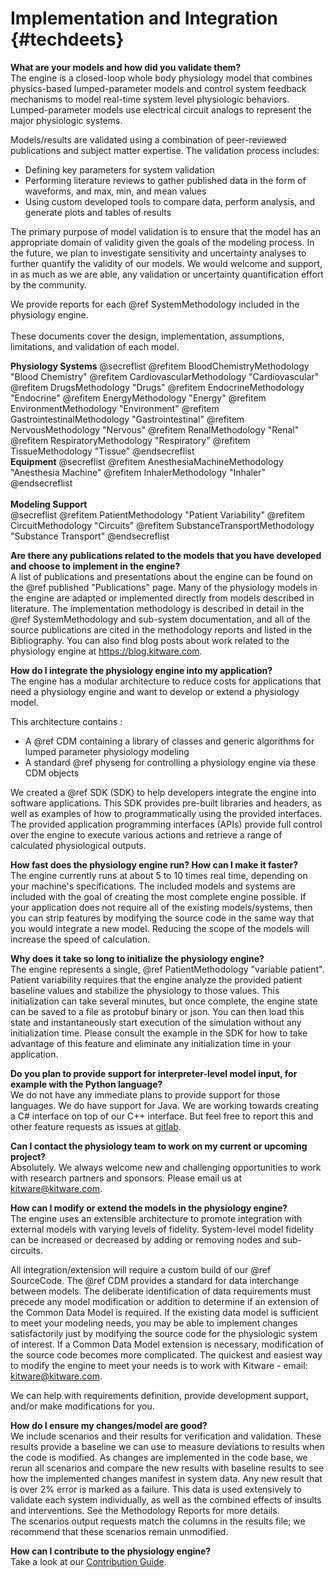 Implementation and Integration {#techdeets}
==============================

<b>What are your models and how did you validate them?</b><br>
The engine is a closed-loop whole body physiology model that combines physics-based lumped-parameter models 
and control system feedback mechanisms to model real-time system level 
physiologic behaviors. Lumped-parameter models use electrical circuit analogs 
to represent the major physiologic systems. 

Models/results are validated using a combination of peer-reviewed publications 
and subject matter expertise. The validation process includes:
- Defining key parameters for system validation
- Performing literature reviews to gather published data in the form of waveforms, and max, min, and mean values
- Using custom developed tools to compare data, perform analysis, and generate plots and tables of results

The primary purpose of model validation is to ensure that the model has an appropriate domain of validity 
given the goals of the modeling process. In the future, we plan to investigate sensitivity and uncertainty analyses to further quantify the validity of our models.
We would welcome and support, in as much as we are able, any validation or uncertainty quantification effort by the community.

We provide reports for each @ref SystemMethodology included in the physiology engine.
<br>  
These documents cover the design, implementation, assumptions, limitations, and validation of each model. 

<b>Physiology Systems</b>
@secreflist
 @refitem BloodChemistryMethodology "Blood Chemistry"
 @refitem CardiovascularMethodology "Cardiovascular"
 @refitem DrugsMethodology "Drugs"
 @refitem EndocrineMethodology "Endocrine"
 @refitem EnergyMethodology "Energy"
 @refitem EnvironmentMethodology "Environment"
 @refitem GastrointestinalMethodology "Gastrointestinal"
 @refitem NervousMethodology "Nervous"
 @refitem RenalMethodology "Renal"
 @refitem RespiratoryMethodology "Respiratory"
 @refitem TissueMethodology "Tissue"
@endsecreflist 
<br><b>Equipment</b>
@secreflist
 @refitem AnesthesiaMachineMethodology "Anesthesia Machine"
 @refitem InhalerMethodology "Inhaler"
@endsecreflist  
<br><b>Modeling Support</b><br>
@secreflist
 @refitem PatientMethodology "Patient Variability"
 @refitem CircuitMethodology "Circuits"
 @refitem SubstanceTransportMethodology "Substance Transport"
@endsecreflist
<br>

<b>Are there any publications related to the models that you have developed and choose to implement in the engine?</b><br>
A list of publications and presentations about the engine can be found on the @ref published "Publications" page. 
Many of the physiology models in the engine are adapted or implemented directly from models described in literature. 
The implementation methodology is described in detail in the @ref SystemMethodology and sub-system documentation, and 
all of the source publications are cited in the methodology reports and listed in the Bibliography. You can also find blog posts about work related to the physiology engine at https://blog.kitware.com.


<b>How do I integrate the physiology engine into my application?</b><br>
The engine has a modular architecture to reduce costs for applications that need a physiology engine and want to develop or extend a physiology model.

This architecture contains :
- A @ref CDM containing a library of classes and generic algorithms for lumped parameter physiology modeling 
- A standard @ref physeng for controlling a physiology engine via these CDM objects

We created a @ref SDK (SDK) to help developers integrate
the engine into software applications. This SDK provides
pre-built libraries and headers, as well as examples of how to programmatically
using the provided interfaces. The provided application programming
interfaces (APIs) provide full control over the engine to execute
various actions and retrieve a range of calculated physiological
outputs.

<b>How fast does the physiology engine run? How can I make it faster?</b><br>
The engine currently runs at about 5 to 10 times real time, depending on your machine's specifications. The included models and systems are included with the goal of creating the most complete engine possible. If your application does not require all of the existing models/systems, 
then you can strip features by modifying the source code in the same way that you would integrate a new model. Reducing the scope of the models will increase the speed of calculation.

<b>Why does it take so long to initialize the physiology engine?</b><br>
The engine represents a single, @ref PatientMethodology "variable patient".
Patient variability requires that the engine analyze the provided patient baseline values and stabilize the physiology to those values. 
This initialization can take several minutes, but once complete, the engine state can be saved to a file as protobuf binary or json.
You can then load this state and instantaneously start execution of the simulation without any initialization time.
Please consult the example in the SDK for how to take advantage of this feature and eliminate any initialization time in your application.


<b>Do you plan to provide support for interpreter-level model input, for example with the Python language?</b><br>
We do not have any immediate plans to provide support for those languages. 
We do have support for Java. We are working towards creating a C# interface on top of our C++ interface. But feel free to report this and other feature requests as issues at <a href="https://gitlab.kitware.com/physiology/engine/issues">gitlab</a>.


<b>Can I contact the physiology team to work on my current or upcoming project?</b><br>
Absolutely. We always welcome new and challenging opportunities to 
work with research partners and sponsors. Please email us at kitware@kitware.com.


<b>How can I modify or extend the models in the physiology engine?</b><br>
The engine uses an extensible architecture to promote integration with external
models with varying levels of fidelity. System-level model fidelity can be 
increased or decreased by adding or removing nodes and sub-circuits.

All integration/extension will require a custom build of our @ref SourceCode.
The @ref CDM provides a standard for data interchange between models. 
The deliberate identification of data requirements must precede any model modification or addition to determine 
if an extension of the Common Data Model is required. If the existing data model is sufficient to meet your modeling needs, 
you may be able to implement changes satisfactorily just by modifying the source code for the physiologic system 
of interest. If a Common Data Model extension is necessary, modification of the source code becomes more complicated. The 
quickest and easiest way to modify the engine to meet your needs is to work with Kitware - email: kitware@kitware.com.

We can help with requirements definition, provide development support, and/or make modifications for you.

<b>How do I ensure my changes/model are good?</b><br>
We include scenarios and their results for verification and validation. 
These results provide a baseline we can use to measure deviations to results when the code is modified.
As changes are implemented in the code base, we rerun all scenarios and compare the new results with baseline results to see how the implemented changes manifest in system data. 
Any new result that is over 2% error is marked as a failure. 
This data is used extensively to validate each system individually, as well as the combined effects of insults and interventions. See the Methodology Reports for more details.  
The scenarios output requests match the columns in the results file; we recommend that these scenarios remain unmodified.

<b>How can I contribute to the physiology engine?</b><br>
Take a look at our <a href="https://gitlab.kitware.com/physiology/engine/blob/master/CONTRIBUTING.md">Contribution Guide</a>.